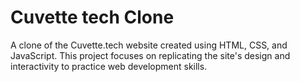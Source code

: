 # Cuvette tech Clone
 A clone of the Cuvette.tech website created using HTML, CSS, and JavaScript. This project focuses on replicating the site's design and interactivity to practice web development skills.
